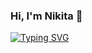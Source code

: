### Hi, I'm Nikita 👋


[![Typing SVG](https://readme-typing-svg.herokuapp.com?color=%2331CBF7&size=25&center=true&vCenter=true&multiline=true&width=600&height=200&lines=I'm+Full-Stack+developer;Based+on+.NET;Sometimes+coding+on++JavaScript;Loves+React%E2%9D%A4%EF%B8%8F+)](https://git.io/typing-svg)
<!--
**Vasilkoov/Vasilkoov** is a ✨ _special_ ✨ repository because its `README.md` (this file) appears on your GitHub profile.

Here are some ideas to get you started:

- 🔭 I’m currently working on ...
- 🌱 I’m currently learning ...
- 👯 I’m looking to collaborate on ...
- 🤔 I’m looking for help with ...
- 💬 Ask me about ...
- 📫 How to reach me: ...
- 😄 Pronouns: ...
- ⚡ Fun fact: ...
-->
